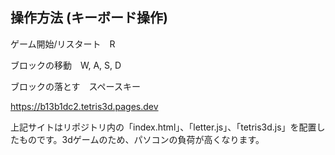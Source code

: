 ## 操作方法 (キーボード操作)

ゲーム開始/リスタート　R

ブロックの移動　W, A, S, D

ブロックの落とす　スペースキー

https://b13b1dc2.tetris3d.pages.dev

上記サイトはリポジトリ内の「index.html」、「letter.js」、「tetris3d.js」を配置したものです。3dゲームのため、パソコンの負荷が高くなります。
